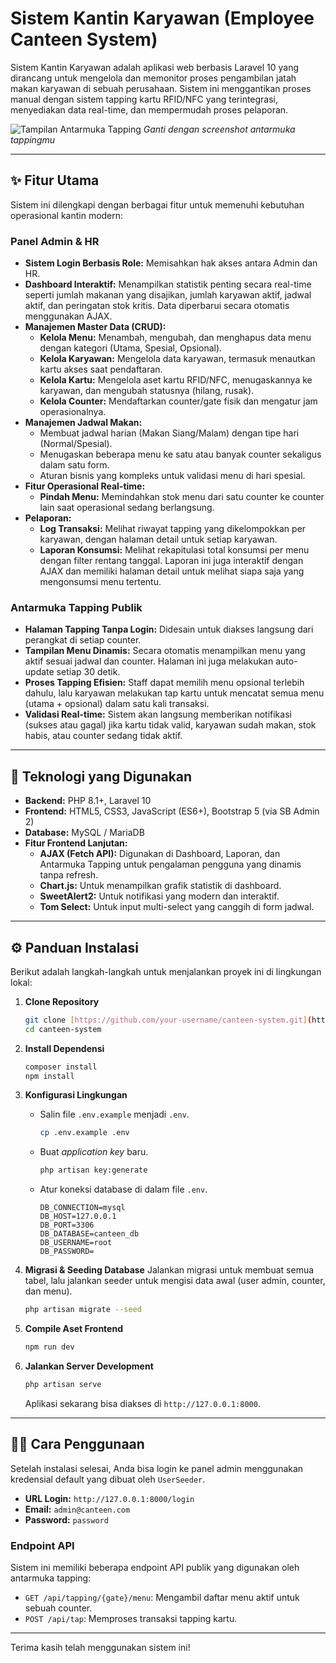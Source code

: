 # Sistem Kantin Karyawan (Employee Canteen System)

Sistem Kantin Karyawan adalah aplikasi web berbasis Laravel 10 yang dirancang untuk mengelola dan memonitor proses pengambilan jatah makan karyawan di sebuah perusahaan. Sistem ini menggantikan proses manual dengan sistem tapping kartu RFID/NFC yang terintegrasi, menyediakan data real-time, dan mempermudah proses pelaporan.

![Tampilan Antarmuka Tapping](https://imgur.com/a/PbzoWR3) 
*Ganti dengan screenshot antarmuka tappingmu*

---

## ✨ Fitur Utama

Sistem ini dilengkapi dengan berbagai fitur untuk memenuhi kebutuhan operasional kantin modern:

### Panel Admin & HR
- **Sistem Login Berbasis Role:** Memisahkan hak akses antara Admin dan HR.
- **Dashboard Interaktif:** Menampilkan statistik penting secara real-time seperti jumlah makanan yang disajikan, jumlah karyawan aktif, jadwal aktif, dan peringatan stok kritis. Data diperbarui secara otomatis menggunakan AJAX.
- **Manajemen Master Data (CRUD):**
    - **Kelola Menu:** Menambah, mengubah, dan menghapus data menu dengan kategori (Utama, Spesial, Opsional).
    - **Kelola Karyawan:** Mengelola data karyawan, termasuk menautkan kartu akses saat pendaftaran.
    - **Kelola Kartu:** Mengelola aset kartu RFID/NFC, menugaskannya ke karyawan, dan mengubah statusnya (hilang, rusak).
    - **Kelola Counter:** Mendaftarkan counter/gate fisik dan mengatur jam operasionalnya.
- **Manajemen Jadwal Makan:**
    - Membuat jadwal harian (Makan Siang/Malam) dengan tipe hari (Normal/Spesial).
    - Menugaskan beberapa menu ke satu atau banyak counter sekaligus dalam satu form.
    - Aturan bisnis yang kompleks untuk validasi menu di hari spesial.
- **Fitur Operasional Real-time:**
    - **Pindah Menu:** Memindahkan stok menu dari satu counter ke counter lain saat operasional sedang berlangsung.
- **Pelaporan:**
    - **Log Transaksi:** Melihat riwayat tapping yang dikelompokkan per karyawan, dengan halaman detail untuk setiap karyawan.
    - **Laporan Konsumsi:** Melihat rekapitulasi total konsumsi per menu dengan filter rentang tanggal. Laporan ini juga interaktif dengan AJAX dan memiliki halaman detail untuk melihat siapa saja yang mengonsumsi menu tertentu.

### Antarmuka Tapping Publik
- **Halaman Tapping Tanpa Login:** Didesain untuk diakses langsung dari perangkat di setiap counter.
- **Tampilan Menu Dinamis:** Secara otomatis menampilkan menu yang aktif sesuai jadwal dan counter. Halaman ini juga melakukan auto-update setiap 30 detik.
- **Proses Tapping Efisien:** Staff dapat memilih menu opsional terlebih dahulu, lalu karyawan melakukan tap kartu untuk mencatat semua menu (utama + opsional) dalam satu kali transaksi.
- **Validasi Real-time:** Sistem akan langsung memberikan notifikasi (sukses atau gagal) jika kartu tidak valid, karyawan sudah makan, stok habis, atau counter sedang tidak aktif.

---

## 🚀 Teknologi yang Digunakan

- **Backend:** PHP 8.1+, Laravel 10
- **Frontend:** HTML5, CSS3, JavaScript (ES6+), Bootstrap 5 (via SB Admin 2)
- **Database:** MySQL / MariaDB
- **Fitur Frontend Lanjutan:**
    - **AJAX (Fetch API):** Digunakan di Dashboard, Laporan, dan Antarmuka Tapping untuk pengalaman pengguna yang dinamis tanpa refresh.
    - **Chart.js:** Untuk menampilkan grafik statistik di dashboard.
    - **SweetAlert2:** Untuk notifikasi yang modern dan interaktif.
    - **Tom Select:** Untuk input multi-select yang canggih di form jadwal.

---

## ⚙️ Panduan Instalasi

Berikut adalah langkah-langkah untuk menjalankan proyek ini di lingkungan lokal:

1.  **Clone Repository**
    ```bash
    git clone [https://github.com/your-username/canteen-system.git](https://github.com/your-username/canteen-system.git)
    cd canteen-system
    ```

2.  **Install Dependensi**
    ```bash
    composer install
    npm install
    ```

3.  **Konfigurasi Lingkungan**
    - Salin file `.env.example` menjadi `.env`.
      ```bash
      cp .env.example .env
      ```
    - Buat *application key* baru.
      ```bash
      php artisan key:generate
      ```
    - Atur koneksi database di dalam file `.env`.
      ```
      DB_CONNECTION=mysql
      DB_HOST=127.0.0.1
      DB_PORT=3306
      DB_DATABASE=canteen_db
      DB_USERNAME=root
      DB_PASSWORD=
      ```

4.  **Migrasi & Seeding Database**
    Jalankan migrasi untuk membuat semua tabel, lalu jalankan seeder untuk mengisi data awal (user admin, counter, dan menu).
    ```bash
    php artisan migrate --seed
    ```

5.  **Compile Aset Frontend**
    ```bash
    npm run dev
    ```

6.  **Jalankan Server Development**
    ```bash
    php artisan serve
    ```
    Aplikasi sekarang bisa diakses di `http://127.0.0.1:8000`.

---

## 👨‍💻 Cara Penggunaan

Setelah instalasi selesai, Anda bisa login ke panel admin menggunakan kredensial default yang dibuat oleh `UserSeeder`.

- **URL Login:** `http://127.0.0.1:8000/login`
- **Email:** `admin@canteen.com`
- **Password:** `password`

### Endpoint API
Sistem ini memiliki beberapa endpoint API publik yang digunakan oleh antarmuka tapping:
- `GET /api/tapping/{gate}/menu`: Mengambil daftar menu aktif untuk sebuah counter.
- `POST /api/tap`: Memproses transaksi tapping kartu.

---

Terima kasih telah menggunakan sistem ini!
